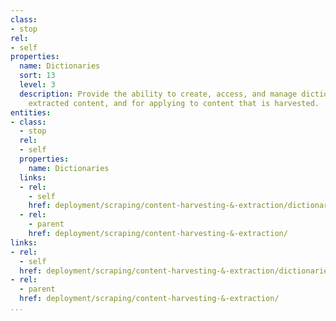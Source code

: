 ```yaml
---
class:
- stop
rel:
- self
properties:
  name: Dictionaries
  sort: 13
  level: 3
  description: Provide the ability to create, access, and manage dictionaries from
    extracted content, and for applying to content that is harvested.
entities:
- class:
  - stop
  rel:
  - self
  properties:
    name: Dictionaries
  links:
  - rel:
    - self
    href: deployment/scraping/content-harvesting-&-extraction/dictionaries.md
  - rel:
    - parent
    href: deployment/scraping/content-harvesting-&-extraction/
links:
- rel:
  - self
  href: deployment/scraping/content-harvesting-&-extraction/dictionaries.md
- rel:
  - parent
  href: deployment/scraping/content-harvesting-&-extraction/
...
```

